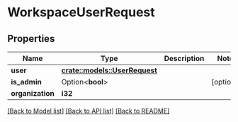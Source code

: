 # WorkspaceUserRequest

## Properties

Name | Type | Description | Notes
------------ | ------------- | ------------- | -------------
**user** | [**crate::models::UserRequest**](UserRequest.md) |  | 
**is_admin** | Option<**bool**> |  | [optional]
**organization** | **i32** |  | 

[[Back to Model list]](../README.md#documentation-for-models) [[Back to API list]](../README.md#documentation-for-api-endpoints) [[Back to README]](../README.md)


